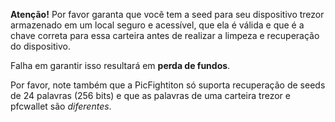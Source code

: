 **Atenção!** Por favor garanta que você tem a seed para seu dispositivo trezor 
armazenado em um local seguro e acessível, que ela é válida e que é a chave
correta para essa carteira antes de realizar a limpeza e recuperação do dispositivo.

Falha em garantir isso resultará em **perda de fundos**.

Por favor, note também que a PicFightiton só suporta recuperação de seeds de 24 palavras 
(256 bits) e que as palavras de uma carteira trezor e pfcwallet são *diferentes*.
